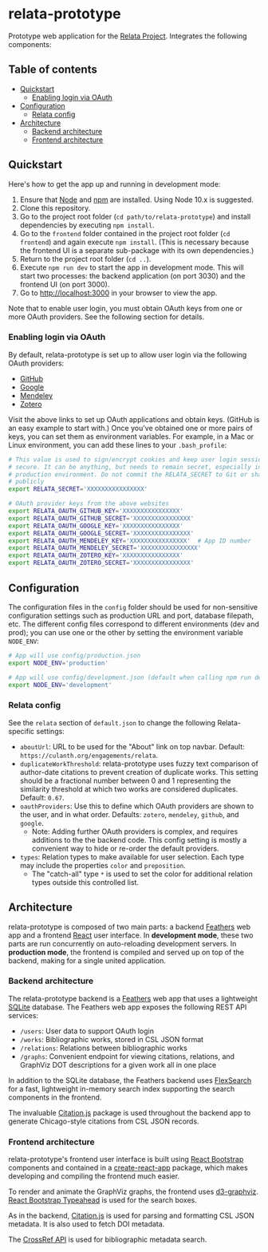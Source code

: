 # relata-prototype

Prototype web application for the [Relata Project](https://culanth.org/engagements/relata). Integrates the following components:

## Table of contents

* [Quickstart](#quickstart)
  + [Enabling login via OAuth](#enabling-login-via-oauth)
* [Configuration](#configuration)
  + [Relata config](#relata-config)
* [Architecture](#architecture)
  + [Backend architecture](#backend-architecture)
  + [Frontend architecture](#frontend-architecture)

## Quickstart

Here's how to get the app up and running in development mode:

1. Ensure that [Node](https://nodejs.org) and [npm](https://www.npmjs.com) are installed. Using Node 10.x is suggested.
2. Clone this repository.
3. Go to the project root folder (`cd path/to/relata-prototype`) and install dependencies by executing `npm install`.
4. Go to the `frontend` folder contained in the project root folder (`cd frontend`) and again execute `npm install`. (This is necessary because the frontend UI is a separate sub-package with its own dependencies.)
5. Return to the project root folder (`cd ..`).
6. Execute `npm run dev` to start the app in development mode. This will start two processes: the backend application (on port 3030) and the frontend UI (on port 3000).
7. Go to <http://localhost:3000> in your browser to view the app.

Note that to enable user login, you must obtain OAuth keys from one or more OAuth providers. See the following section for details.

### Enabling login via OAuth

By default, relata-prototype is set up to allow user login via the following OAuth providers:

* [GitHub](https://developer.github.com/apps/building-oauth-apps/creating-an-oauth-app/)
* [Google](https://developers.google.com/identity/protocols/OAuth2)
* [Mendeley](https://dev.mendeley.com/reference/topics/application_registration.html)
* [Zotero](https://www.zotero.org/support/dev/web_api/v3/oauth)

Visit the above links to set up OAuth applications and obtain keys. (GitHub is an easy example to start with.) Once you've obtained one or more pairs of keys, you can set them as environment variables. For example, in a Mac or Linux environment, you can add these lines to your `.bash_profile`:

```bash
# This value is used to sign/encrypt cookies and keep user login sessions
# secure. It can be anything, but needs to remain secret, especially in a
# production environment. Do not commit the RELATA_SECRET to Git or share it
# publicly
export RELATA_SECRET='XXXXXXXXXXXXXXXX'

# OAuth provider keys from the above websites
export RELATA_OAUTH_GITHUB_KEY='XXXXXXXXXXXXXXXX'
export RELATA_OAUTH_GITHUB_SECRET='XXXXXXXXXXXXXXXX'
export RELATA_OAUTH_GOOGLE_KEY='XXXXXXXXXXXXXXXX'
export RELATA_OAUTH_GOOGLE_SECRET='XXXXXXXXXXXXXXXX'
export RELATA_OAUTH_MENDELEY_KEY='XXXXXXXXXXXXXXXX'  # App ID number
export RELATA_OAUTH_MENDELEY_SECRET='XXXXXXXXXXXXXXXX'
export RELATA_OAUTH_ZOTERO_KEY='XXXXXXXXXXXXXXXX'
export RELATA_OAUTH_ZOTERO_SECRET='XXXXXXXXXXXXXXXX'
```

## Configuration

The configuration files in the `config` folder should be used for non-sensitive configuration settings such as production URL and port, database filepath, etc. The different config files correspond to different environments (dev and prod); you can use one or the other by setting the environment variable `NODE_ENV`:

```bash
# App will use config/production.json
export NODE_ENV='production'

# App will use config/development.json (default when calling npm run dev)
export NODE_ENV='development'
```

### Relata config

See the `relata` section of `default.json` to change the following Relata-specific settings:

* `aboutUrl`: URL to be used for the "About" link on top navbar. Default: `https://culanth.org/engagements/relata`.
* `duplicateWorkThreshold`: relata-prototype uses fuzzy text comparison of author-date citations to prevent creation of duplicate works. This setting should be a fractional number between 0 and 1 representing the similarity threshold at which two works are considered duplicates. Default: `0.67`.
* `oauthProviders`: Use this to define which OAuth providers are shown to the user, and in what order. Defaults: `zotero`, `mendeley`, `github`, and `google`.
  + Note: Adding further OAuth providers is complex, and requires additions to the the backend code. This config setting is mostly a convenient way to hide or re-order the default providers.
* `types`: Relation types to make available for user selection. Each type may include the properties `color` and `preposition`.
  + The "catch-all" type `*` is used to set the color for additional relation types outside this controlled list.

## Architecture

relata-prototype is composed of two main parts: a backend [Feathers](https://feathersjs.com) web app and a frontend [React](https://reactjs.org) user interface. In __development mode__, these two parts are run concurrently on auto-reloading development servers. In __production mode__, the frontend is compiled and served up on top of the backend, making for a single united application.

### Backend architecture

The relata-prototype backend is a [Feathers](https://feathersjs.com) web app that uses a lightweight [SQLite](https://www.sqlite.org/index.html) database. The Feathers web app exposes the following REST API services:

* `/users`: User data to support OAuth login
* `/works`: Bibliographic works, stored in CSL JSON format
* `/relations`: Relations between bibliographic works
* `/graphs`: Convenient endpoint for viewing citations, relations, and GraphViz DOT descriptions for a given work all in one place

In addition to the SQLite database, the Feathers backend uses [FlexSearch](https://github.com/nextapps-de/flexsearch) for a fast, lightweight in-memory search index supporting the search components in the frontend.

The invaluable [Citation.js](https://citation.js.org) package is used throughout the backend app to generate Chicago-style citations from CSL JSON records.

### Frontend architecture

relata-prototype's frontend user interface is built using [React Bootstrap](https://react-bootstrap.github.io) components and contained in a [create-react-app](https://create-react-app.dev) package, which makes developing and compiling the frontend much easier.

To render and animate the GraphViz graphs, the frontend uses [d3-graphviz](https://github.com/magjac/d3-graphviz). [React Bootstrap Typeahead](http://ericgio.github.io/react-bootstrap-typeahead) is used for the search boxes.

As in the backend, [Citation.js](https://citation.js.org) is used for parsing and formatting CSL JSON metadata. It is also used to fetch DOI metadata.

The [CrossRef API](https://github.com/scienceai/crossref) is used for bibliographic metadata search.
